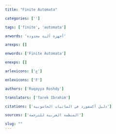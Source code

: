 ```yaml
---
title: "Finite Automata"

categories: ['']

tags: ['finite', 'automata']

arwords: 'أجهزة آلية محدودة'

arexps: []

enwords: ['Finite Automata']

enexps: []

arlexicons: ['ج']

enlexicons: ['F']

authors: ['Ruqayya Roshdy']

translators: ['Tarek Ibrahim']

citations: ['دليل أكسفورد في السانيات الحاسوبية']

sources: ['المنظمة العربية للترجمة']

slug: ""
---
```

